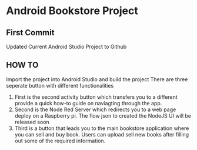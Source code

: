 # Android Bookstore Project

## First Commit
Updated Current Android Studio Project to Github

## HOW TO

Import the project into Android Studio and build the project
There are three seperate button with different functionalities

1. First is the second activity button which transfers you to a different provide a quick how-to guide on naviagting through the app.
2. Second is the Node Red Server which redirects you to a web page deploy on a Raspberry pi. The flow json to created the NodeJS UI will be released soon
3. Third is a button that leads you to the main bookstore application where you can sell and buy book. Users can upload sell new books after filling out some of the required information.

